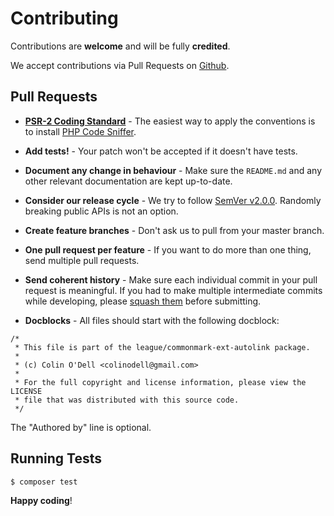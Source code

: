 # Contributing

Contributions are **welcome** and will be fully **credited**.

We accept contributions via Pull Requests on [Github](https://github.com/thephpleague/commonmark-ext-autolink).

## Pull Requests

- **[PSR-2 Coding Standard](https://github.com/php-fig/fig-standards/blob/master/accepted/PSR-2-coding-style-guide.md)** - The easiest way to apply the conventions is to install [PHP Code Sniffer](http://pear.php.net/package/PHP_CodeSniffer).

- **Add tests!** - Your patch won't be accepted if it doesn't have tests.

- **Document any change in behaviour** - Make sure the `README.md` and any other relevant documentation are kept up-to-date.

- **Consider our release cycle** - We try to follow [SemVer v2.0.0](http://semver.org/). Randomly breaking public APIs is not an option.

- **Create feature branches** - Don't ask us to pull from your master branch.

- **One pull request per feature** - If you want to do more than one thing, send multiple pull requests.

- **Send coherent history** - Make sure each individual commit in your pull request is meaningful. If you had to make multiple intermediate commits while developing, please [squash them](http://www.git-scm.com/book/en/v2/Git-Tools-Rewriting-History#Changing-Multiple-Commit-Messages) before submitting.

- **Docblocks** - All files should start with the following docblock:

~~~
/*
 * This file is part of the league/commonmark-ext-autolink package.
 *
 * (c) Colin O'Dell <colinodell@gmail.com>
 *
 * For the full copyright and license information, please view the LICENSE
 * file that was distributed with this source code.
 */
~~~

The "Authored by" line is optional.


## Running Tests

``` bash
$ composer test
```


**Happy coding**!
